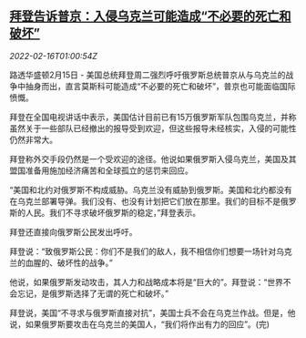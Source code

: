 <!--1644975062000-->
[拜登告诉普京：入侵乌克兰可能造成“不必要的死亡和破坏”](https://cn.reuters.com/article/biden-warning-russia-0215-tues-idCNKBS2KL022)
------

<div><i>2022-02-16T01:00:54Z</i></div><p>路透华盛顿2月15日 - 美国总统拜登周二强烈呼吁俄罗斯总统普京从与乌克兰的战争中抽身而出，直言莫斯科可能造成“不必要的死亡和破坏”，普京也可能面临国际愤慨。</p><p>拜登在全国电视讲话中表示，美国估计目前已有15万俄罗斯军队包围乌克兰，并称虽然关于一些部队已经撤出的报导受到欢迎，但这些报导未经核实，入侵的可能性仍然非常大。</p><p>拜登称外交手段仍然是一个受欢迎的途径。他说如果俄罗斯入侵乌克兰，美国及其盟国准备用施加经济痛苦和全球孤立的惩罚来回应。</p><p>“美国和北约对俄罗斯不构成威胁。乌克兰没有威胁到俄罗斯。美国和北约都没有在乌克兰部署导弹。我们没有、也没有计划把它们放在那里。我们的目标不是俄罗斯的人民。我们不寻求破坏俄罗斯的稳定，”拜登表示。</p><p>拜登还直接向俄罗斯公民发出呼吁。</p><p>拜登说：“致俄罗斯公民：你们不是我们的敌人，我不相信你们想要一场针对乌克兰的血腥的、破坏性的战争。”</p><p>他说，如果俄罗斯发动攻击，其人力和战略成本将是“巨大的”。拜登说：“世界不会忘记，是俄罗斯选择了无谓的死亡和破坏。”</p><p>拜登说，美国“不寻求与俄罗斯直接对抗”，美国士兵不会在乌克兰作战。但是，他说，如果俄罗斯要攻击在乌克兰的美国人，“我们将作出有力的回应”。(完)</p>
